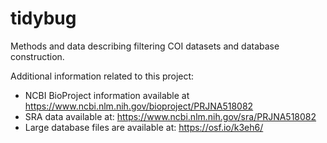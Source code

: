 # tidybug
Methods and data describing filtering COI datasets and database construction.

Additional information related to this project:
- NCBI BioProject information available at  https://www.ncbi.nlm.nih.gov/bioproject/PRJNA518082
- SRA data available at: https://www.ncbi.nlm.nih.gov/sra/PRJNA518082
- Large database files are available at: https://osf.io/k3eh6/
